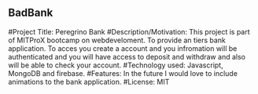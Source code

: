 ## BadBank
#Project Title:
Peregrino Bank
#Description/Motivation:
This project is part of MITProX bootcamp on webdeveloment. 
To provide an tiers bank application. 
To acces you create a account and you infromation will be authenticated and you will have access to deposit and withdraw and also will be able to check your account.
#Technology used:
Javascript, MongoDB and firebase. 
#Features: 
In the future I would love to include animations to the bank application.
#License:
MIT
